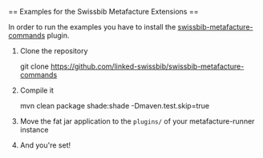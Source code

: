 == Examples for the Swissbib Metafacture Extensions ==

In order to run the examples you have to install the
[swissbib-metafacture-commands](https://github.com/linked-swissbib/swissbib-metafacture-commands) plugin.

1. Clone the repository
	
	git clone
https://github.com/linked-swissbib/swissbib-metafacture-commands

2. Compile it

	mvn clean package shade:shade -Dmaven.test.skip=true

3. Move the fat jar application to the `plugins/` of your metafacture-runner
   instance

4. And you're set!
